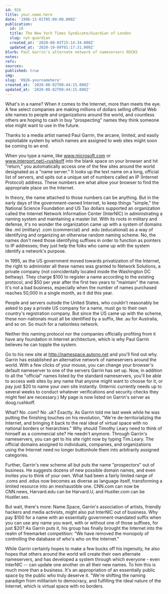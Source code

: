 ```yaml
---
id: 926
title: your.name.here
date: '1996-12-01T05:00:00.000Z'
publication:
  id: 28
  title: The New York Times Syndicate/Guardian of London
  slug: nyt-guardian
  created_at: '2020-08-03T15:14:34.000Z'
  updated_at: '2020-10-09T01:17:31.000Z'
blurb: Paul Garrin's alternate network of nameservers ROCKS
notes: 
refs: 
sources: 
published: true
img: 
slug: '0926-yournamehere'
created_at: '2020-08-02T00:44:15.000Z'
updated_at: '2020-08-02T00:44:15.000Z'
---
```

What's in a name? When it comes to the Internet, more than meets the eye. A few select companies are making millions of dollars selling official Web site names to people and organizations around the world, and countless others are hoping to cash in buy "prospecting" names they think someone else might want to use in the future.

Thanks to a media artist named Paul Garrin, the arcane, limited, and easily exploitable system by which names are assigned to web sites might soon be coming to an end.

When you type a name, like www.microsoft.com or www.interport.net/~rushkoff into the blank space on your browser and hit "return," you automatically access one of the few sites around the world designated as a "name server." It looks up the text name on a long, official list of servers, and spits out a unique set of numbers called an IP (Internet Protocol) address. These numbers are what allow your browser to find the appropriate place on the Internet.

In theory, the name attached to those numbers can be anything. But in the early days of the government-owned Internet, to keep things "simple," the National Science Foundation and US Tax dollars supported an organization called the Internet Network Information Center (InterNIC) in administrating a naming system and maintaining a master list. With its roots in military and defense, it's no wonder the organization came up with a system of domains like .mil (military) .com (commercial) and .edu (educational) as a way of identifying and organizing an otherwise random naming scheme. No, the names don't need those identifying suffixes in order to function as pointers to IP addresses; they just help the folks who came up with the system identify a network's purpose.

In 1995, as the US government moved towards privatization of the Internet, the right to administer all these names was granted to Network Solutions, a private company (not coincidentally located inside the Washington DC beltway). They charge $100 to register a name according to the existing protocol, and $50 per year after the first two years to "maintain" the name. It's not a bad business, especially when the number of names purchased reaches 50,000 in a single month, as it did this year.

People and servers outside the United States, who couldn't reasonably be asked to pay a private US company for a name, must go to their own country's registration company. But since the US came up with the scheme, these non-nationals must all be identified by a suffix, like .au for Australia, and so on. So much for a nationless network.

Neither this naming protocol nor the companies officially profiting from it have any foundation in Internet architecture, which is why Paul Garrin believes he can topple the system.

Go to his new site at http://namespace.autono.net and you'll find out why. Garrin has established an alternative network of nameservers around the world. With a few clicks of your mouse, you can change your browser's default nameserver to one of the servers Garrin has set up. Now, in addition to all the "official" names listed by the standard nameservers, you'll be able to access web sites by any name that anyone might want to choose for it, or pay just $20 to name your own site instantly. (Internic currently needs up to several weeks to conduct whatever verifications and security checks they might feel are necessary.) My page is now listed on Garrin's server as doug.rushkoff.

What? No .com? No .uk? Exactly. As Garrin told me last week while he was putting the finishing touches on his revolution, "We're de-territorializing the Internet, and bringing it back to the real ideal of virtual space with no national borders or hierarchies." Why should Timothy Leary need to think of himself as a commercial site? He needn't anymore. Through Garrin's nameservers, you can get to his site right now by typing Tim.Leary. The official domains assigned to individuals, companies, and organizations using the Internet need no longer buttonhole them into arbitrarily assigned categories.

Further, Garrin's new scheme all but puts the name "prospectors" out of business. He suggests dozens of new possible domain names, and even invites you to think of your own. What had been a fairly limited range of .coms and .edus now becomes as diverse as language itself, transforming a limited resource into an inexhaustible one. CNN.com can now be CNN.news, Harvard.edu can be Harvard.U, and Hustler.com can be Hustler.sex.

But wait, there's more: Name.Space, Garrin's association of artists, friendly hackers and media activists, might also put InterNIC out of business. Why pay $100 for a name with an essentially government-mandated suffix when you can use any name you want, with or without one of those suffixes, for just $20? As Garrin puts it, his group has finally brought the Internet into the realm of freemarket competition: "We have removed the monopoly of controlling the database of who's who on the Internet."

While Garrin certainly hopes to make a few bucks off his ingenuity, he also hopes that others around the world will create their own alternate nameservers, and has developed a system through which everyone - even InterNIC -- can update one another on all their new names. To him this is much more than a business. It's an appropriation of an essentially public space by the public who truly deserve it. "We're shifting the naming paradigm from militarism to democracy, and fulfilling the ideal nature of the Internet, which is virtual space with no borders.
